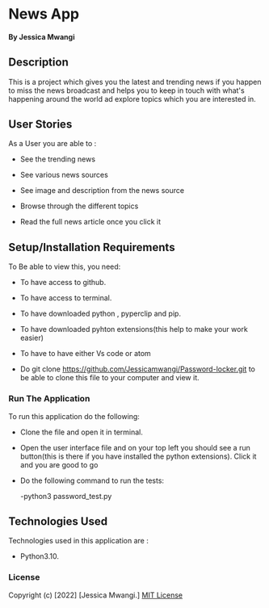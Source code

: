 # News App
#### By Jessica Mwangi
## Description

This is a project  which  gives you the latest and trending news if you happen to miss the news broadcast and helps you to keep in touch with what's happening around the world ad explore topics which you are interested in.

## User Stories
As a User you are able to :

- See the trending news

- See various news sources

- See image and description from the news source

- Browse through the different topics

- Read the full news article once you click it
## Setup/Installation Requirements
To Be able to view this, you need:

- To have access to github.

- To have access to terminal.

- To have downloaded python , pyperclip and pip.

- To have downloaded pyhton extensions(this help to make your work easier)

- To have to have either Vs code or atom

- Do git clone https://github.com/Jessicamwangi/Password-locker.git to be able to clone this file to your computer and view it.

### Run The Application
 
 To run this application do the following:

 - Clone the file and open it in terminal.

 - Open the user interface file and on your top left you should see a run button(this is there if you have installed the python extensions). Click it and you are good to go

 - Do the following command to run the tests:
   
   -python3 password_test.py

## Technologies Used
Technologies used in this application are :

- Python3.10.
### License
Copyright (c) [2022] [Jessica Mwangi.]
[MIT License](https://choosealicense.com/licenses/mit/)